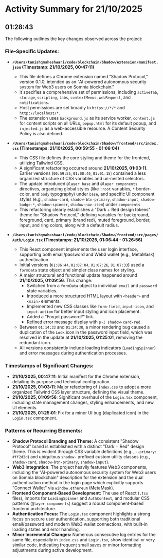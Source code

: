 # Activity Summary for 21/10/2025

## 01:28:43
The following outlines the key changes observed across the project:

### File-Specific Updates:

*   **`/Users/tanishqmaheshwari/code/blockchain/Shadow/extension/manifest.json` (Timestamp: 21/10/2025, 00:47:11)**
    *   This file defines a Chrome extension named "Shadow Protocol," version 0.1.0, intended as an "AI-powered autonomous security system for Web3 users on Somnia blockchain."
    *   It specifies a comprehensive set of permissions, including `activeTab`, `storage`, `scripting`, `tabs`, `contextMenus`, `webRequest`, and `notifications`.
    *   Host permissions are set broadly to `https://*/*` and `http://localhost/*`.
    *   The extension uses `background.js` as its service worker, `content.js` for content scripts on all URLs, `popup.html` for its default popup, and `injected.js` as a web-accessible resource. A Content Security Policy is also defined.

*   **`/Users/tanishqmaheshwari/code/blockchain/Shadow/frontend/src/index.css` (Timestamps: 21/10/2025, 00:59:55 - 01:06:04)**
    *   This CSS file defines the core styling and theme for the frontend, utilizing Tailwind CSS.
    *   A significant refactoring occurred around **21/10/2025, 01:03:11**. Earlier versions (`00:59:55`, `01:00:40`, `01:01:15`) contained a less organized structure of CSS variables and un-nested selectors.
    *   The update introduced `@layer base` and `@layer components` directives, organizing global styles (like `:root` variables, `*` border-color, and `body` typography) under `base`, and specific UI component styles (e.g., `shadow-card`, `shadow-btn-primary`, `shadow-input`, `shadow-badge-*`, `shadow-spinner`, `shadow-nav-item`) under `components`.
    *   This refactoring clearly establishes a "Dark + Red design tokens" theme for "Shadow Protocol," defining variables for background, foreground, card, primary (brand red), muted foreground, border, input, and ring colors, along with a default radius.

*   **`/Users/tanishqmaheshwari/code/blockchain/Shadow/frontend/src/pages/Auth/Login.tsx` (Timestamps: 21/10/2025, 01:06:44 - 01:26:56)**
    *   This React component implements the user login interface, supporting both email/password and Web3 wallet (e.g., MetaMask) authentication.
    *   Initial versions (`01:06:44`, `01:07:04`, `01:07:26`, `01:07:33`) used a `formData` state object and simpler class names for styling.
    *   A major structural and functional update happened around **21/10/2025, 01:09:56**. This change:
        *   Switched from a `formData` object to individual `email` and `password` state variables.
        *   Introduced a more structured HTML layout with `<header>` and `<main>` elements.
        *   Implemented new CSS classes like `form-field`, `input-icon`, and `input-action` for better input styling and icon placement.
        *   Added a "Forgot password?" link.
        *   Refined error message display with `p-3 shadow-card-red`.
    *   Between `01:14:33` and `01:24:30`, a minor rendering bug caused a duplication of the `Lock` icon in the password input field, which was resolved in the update at **21/10/2025, 01:25:01**, removing the redundant icon.
    *   All versions consistently include loading indicators (`LoadingSpinner`) and error messages during authentication processes.

### Timestamps of Significant Changes:

*   **21/10/2025, 00:47:11**: Initial manifest for the Chrome extension, detailing its purpose and technical configuration.
*   **21/10/2025, 01:03:11**: Major refactoring of `index.css` to adopt a more organized Tailwind CSS layer structure, defining the visual theme.
*   **21/10/2025, 01:09:56**: Significant overhaul of the `Login.tsx` component, including state management changes, styling enhancements, and new UI elements.
*   **21/10/2025, 01:25:01**: Fix for a minor UI bug (duplicated icon) in the `Login.tsx` component.

### Patterns or Recurring Elements:

*   **Shadow Protocol Branding and Theme:** A consistent "Shadow Protocol" brand is established with a distinct "Dark + Red" design theme. This is evident through CSS variable definitions (e.g., `--primary: #ff2d2d`) and ubiquitous `shadow-` prefixed custom utility classes (e.g., `shadow-card`, `shadow-btn-primary`, `shadow-input`).
*   **Web3 Integration:** The project heavily features Web3 components, including the "AI-powered autonomous security system for Web3 users on Somnia blockchain" description for the extension and the dual authentication method in the login page which explicitly supports "Connect Wallet" via `window.ethereum` (MetaMask).
*   **Frontend Component-Based Development:** The use of React (`.tsx` files), imports for `LoadingSpinner` and `AuthContext`, and modular CSS patterns (`@layer components`) suggest a robust component-based frontend architecture.
*   **Authentication Focus:** The `Login.tsx` component highlights a strong focus on secure user authentication, supporting both traditional email/password and modern Web3 wallet connections, with built-in loading states and error handling.
*   **Minor Incremental Changes:** Numerous consecutive log entries for the same file, especially in `index.css` and `Login.tsx`, show identical or very similar code, indicating frequent small saves or minor formatting adjustments during active development.